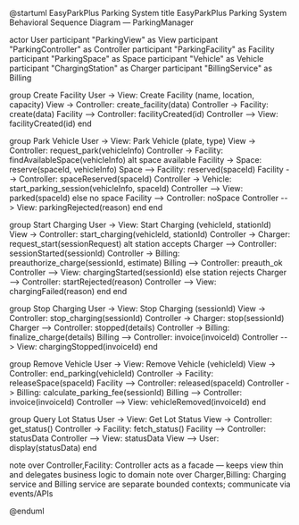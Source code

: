 @startuml EasyParkPlus Parking System
title EasyParkPlus Parking System Behavioral Sequence Diagram — ParkingManager

actor User
participant "ParkingView" as View
participant "ParkingController" as Controller
participant "ParkingFacility" as Facility
participant "ParkingSpace" as Space
participant "Vehicle" as Vehicle
participant "ChargingStation" as Charger
participant "BillingService" as Billing

group Create Facility
    User -> View: Create Facility (name, location, capacity)
    View -> Controller: create_facility(data)
    Controller -> Facility: create(data)
    Facility --> Controller: facilityCreated(id)
    Controller --> View: facilityCreated(id)
end

group Park Vehicle
    User -> View: Park Vehicle (plate, type)
    View -> Controller: request_park(vehicleInfo)
    Controller -> Facility: findAvailableSpace(vehicleInfo)
    alt space available
        Facility -> Space: reserve(spaceId, vehicleInfo)
        Space --> Facility: reserved(spaceId)
        Facility --> Controller: spaceReserved(spaceId)
        Controller -> Vehicle: start_parking_session(vehicleInfo, spaceId)
        Controller --> View: parked(spaceId)
    else no space
        Facility --> Controller: noSpace
        Controller --> View: parkingRejected(reason)
    end
end

group Start Charging
    User -> View: Start Charging (vehicleId, stationId)
    View -> Controller: start_charging(vehicleId, stationId)
    Controller -> Charger: request_start(sessionRequest)
    alt station accepts
        Charger --> Controller: sessionStarted(sessionId)
        Controller -> Billing: preauthorize_charge(sessionId, estimate)
        Billing --> Controller: preauth_ok
        Controller --> View: chargingStarted(sessionId)
    else station rejects
        Charger --> Controller: startRejected(reason)
        Controller --> View: chargingFailed(reason)
    end
end

group Stop Charging
    User -> View: Stop Charging (sessionId)
    View -> Controller: stop_charging(sessionId)
    Controller -> Charger: stop(sessionId)
    Charger --> Controller: stopped(details)
    Controller -> Billing: finalize_charge(details)
    Billing --> Controller: invoice(invoiceId)
    Controller --> View: chargingStopped(invoiceId)
end

group Remove Vehicle
    User -> View: Remove Vehicle (vehicleId)
    View -> Controller: end_parking(vehicleId)
    Controller -> Facility: releaseSpace(spaceId)
    Facility --> Controller: released(spaceId)
    Controller -> Billing: calculate_parking_fee(sessionId)
    Billing --> Controller: invoice(invoiceId)
    Controller --> View: vehicleRemoved(invoiceId)
end

group Query Lot Status
    User -> View: Get Lot Status
    View -> Controller: get_status()
    Controller -> Facility: fetch_status()
    Facility --> Controller: statusData
    Controller --> View: statusData
    View --> User: display(statusData)
end

note over Controller,Facility: Controller acts as a facade — keeps view thin and delegates business logic to domain
note over Charger,Billing: Charging service and Billing service are separate bounded contexts; communicate via events/APIs

@enduml

